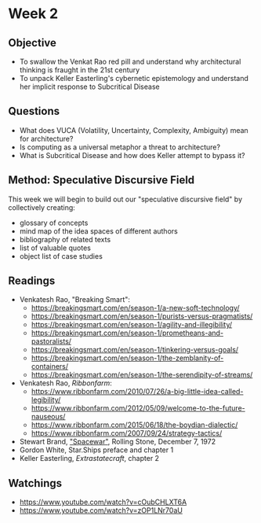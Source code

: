 # Week 2

## Objective
* To swallow the Venkat Rao red pill and understand why architectural thinking is fraught in the 21st century
* To unpack Keller Easterling's cybernetic epistemology and understand her implicit response to Subcritical Disease

## Questions
* What does VUCA (Volatility, Uncertainty, Complexity, Ambiguity) mean for architecture?
* Is computing as a universal metaphor a threat to architecture?
* What is Subcritical Disease and how does Keller attempt to bypass it?

## Method: Speculative Discursive Field
This week we will begin to build out our "speculative discursive field" by collectively creating:
* glossary of concepts
* mind map of the idea spaces of different authors
* bibliography of related texts
* list of valuable quotes
* object list of case studies

## Readings
* Venkatesh Rao, "Breaking Smart":
  * https://breakingsmart.com/en/season-1/a-new-soft-technology/
  * https://breakingsmart.com/en/season-1/purists-versus-pragmatists/
  * https://breakingsmart.com/en/season-1/agility-and-illegibility/
  * https://breakingsmart.com/en/season-1/prometheans-and-pastoralists/
  * https://breakingsmart.com/en/season-1/tinkering-versus-goals/
  * https://breakingsmart.com/en/season-1/the-zemblanity-of-containers/
  * https://breakingsmart.com/en/season-1/the-serendipity-of-streams/
* Venkatesh Rao, *Ribbonfarm*:
  * https://www.ribbonfarm.com/2010/07/26/a-big-little-idea-called-legibility/
  * https://www.ribbonfarm.com/2012/05/09/welcome-to-the-future-nauseous/
  * https://www.ribbonfarm.com/2015/06/18/the-boydian-dialectic/
  * https://www.ribbonfarm.com/2007/09/24/strategy-tactics/
* Stewart Brand, ["Spacewar"](http://www.wheels.org/spacewar/stone/rolling_stone.html), Rolling Stone, December 7, 1972
* Gordon White, Star.Ships preface and chapter 1
* Keller Easterling, *Extrastatecraft*, chapter 2

## Watchings
* https://www.youtube.com/watch?v=cOubCHLXT6A
* https://www.youtube.com/watch?v=zOP1LNr70aU
